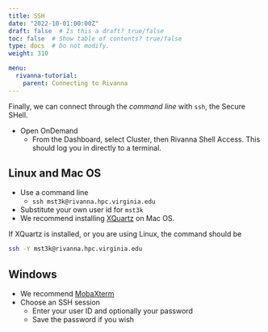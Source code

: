 ```yaml
---
title: SSH
date: "2022-10-01:00:00Z"
draft: false  # Is this a draft? true/false
toc: false  # Show table of contents? true/false
type: docs  # Do not modify.
weight: 310

menu:
  rivanna-tutorial:
    parent: Connecting to Rivanna
---
```


Finally, we can connect through the _command line_ with `ssh`, the Secure SHell.

* Open OnDemand
   * From the Dashboard, select Cluster, then Rivanna Shell Access. This should log you in directly to a terminal.

## Linux and Mac OS
   * Use a command line
      * `ssh mst3k@rivanna.hpc.virginia.edu`
   * Substitute your own user id for `mst3k`
   * We recommend installing [XQuartz](https://www.xquartz.org/) on Mac OS.

If XQuartz is installed, or you are using Linux, the command should be
```bash
ssh -Y mst3k@rivanna.hpc.virginia.edu
```

## Windows
   * We recommend [MobaXterm](https://mobaxterm.mobatek.net/)
   * Choose an SSH session
       * Enter your user ID and optionally your password
       * Save the password if you wish
